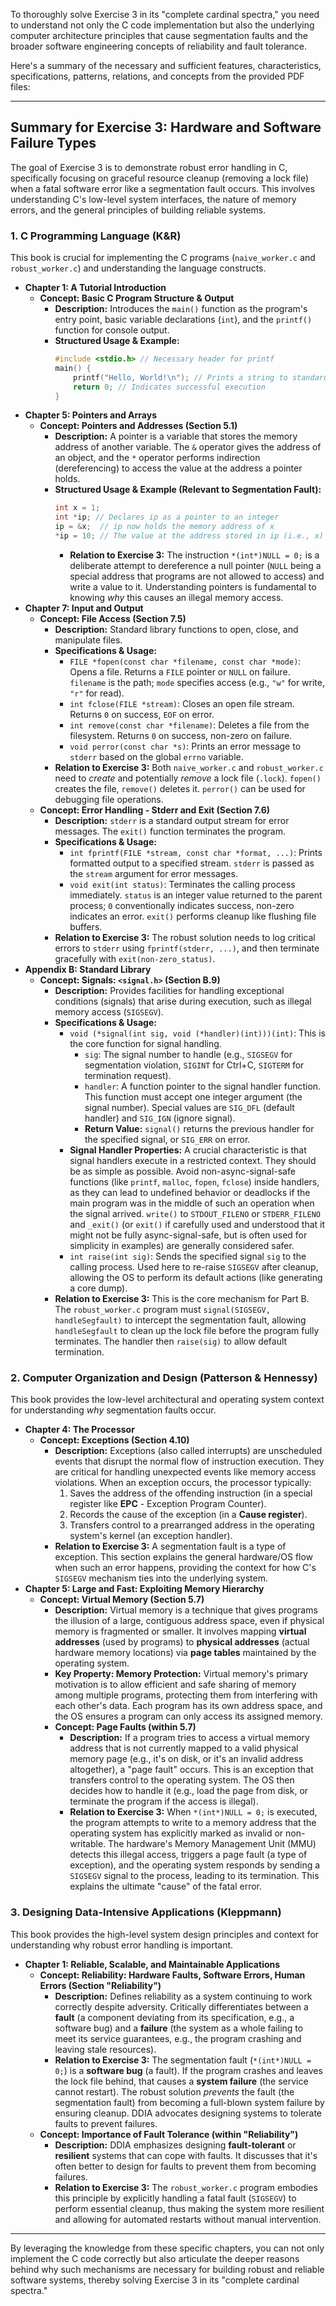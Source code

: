 To thoroughly solve Exercise 3 in its "complete cardinal spectra," you need to understand not only the C code implementation but also the underlying computer architecture principles that cause segmentation faults and the broader software engineering concepts of reliability and fault tolerance.

Here's a summary of the necessary and sufficient features, characteristics, specifications, patterns, relations, and concepts from the provided PDF files:

---

## Summary for Exercise 3: Hardware and Software Failure Types

The goal of Exercise 3 is to demonstrate robust error handling in C, specifically focusing on graceful resource cleanup (removing a lock file) when a fatal software error like a segmentation fault occurs. This involves understanding C's low-level system interfaces, the nature of memory errors, and the general principles of building reliable systems.

### 1. C Programming Language (K&R)

This book is crucial for implementing the C programs (`naive_worker.c` and `robust_worker.c`) and understanding the language constructs.

*   **Chapter 1: A Tutorial Introduction**
    *   **Concept: Basic C Program Structure & Output**
        *   **Description:** Introduces the `main()` function as the program's entry point, basic variable declarations (`int`), and the `printf()` function for console output.
        *   **Structured Usage & Example:**
            ```c
            #include <stdio.h> // Necessary header for printf
            main() {
                printf("Hello, World!\n"); // Prints a string to standard output
                return 0; // Indicates successful execution
            }
            ```
*   **Chapter 5: Pointers and Arrays**
    *   **Concept: Pointers and Addresses (Section 5.1)**
        *   **Description:** A pointer is a variable that stores the memory address of another variable. The `&` operator gives the address of an object, and the `*` operator performs indirection (dereferencing) to access the value at the address a pointer holds.
        *   **Structured Usage & Example (Relevant to Segmentation Fault):**
            ```c
            int x = 1;
            int *ip; // Declares ip as a pointer to an integer
            ip = &x;  // ip now holds the memory address of x
            *ip = 10; // The value at the address stored in ip (i.e., x) becomes 10
            ```
            *   **Relation to Exercise 3:** The instruction `*(int*)NULL = 0;` is a deliberate attempt to dereference a null pointer (`NULL` being a special address that programs are not allowed to access) and write a value to it. Understanding pointers is fundamental to knowing *why* this causes an illegal memory access.
*   **Chapter 7: Input and Output**
    *   **Concept: File Access (Section 7.5)**
        *   **Description:** Standard library functions to open, close, and manipulate files.
        *   **Specifications & Usage:**
            *   `FILE *fopen(const char *filename, const char *mode)`: Opens a file. Returns a `FILE` pointer or `NULL` on failure. `filename` is the path; `mode` specifies access (e.g., `"w"` for write, `"r"` for read).
            *   `int fclose(FILE *stream)`: Closes an open file stream. Returns `0` on success, `EOF` on error.
            *   `int remove(const char *filename)`: Deletes a file from the filesystem. Returns `0` on success, non-zero on failure.
            *   `void perror(const char *s)`: Prints an error message to `stderr` based on the global `errno` variable.
        *   **Relation to Exercise 3:** Both `naive_worker.c` and `robust_worker.c` need to *create* and potentially *remove* a lock file (`.lock`). `fopen()` creates the file, `remove()` deletes it. `perror()` can be used for debugging file operations.
    *   **Concept: Error Handling - Stderr and Exit (Section 7.6)**
        *   **Description:** `stderr` is a standard output stream for error messages. The `exit()` function terminates the program.
        *   **Specifications & Usage:**
            *   `int fprintf(FILE *stream, const char *format, ...)`: Prints formatted output to a specified stream. `stderr` is passed as the `stream` argument for error messages.
            *   `void exit(int status)`: Terminates the calling process immediately. `status` is an integer value returned to the parent process; `0` conventionally indicates success, non-zero indicates an error. `exit()` performs cleanup like flushing file buffers.
        *   **Relation to Exercise 3:** The robust solution needs to log critical errors to `stderr` using `fprintf(stderr, ...)`, and then terminate gracefully with `exit(non-zero_status)`.
*   **Appendix B: Standard Library**
    *   **Concept: Signals: `<signal.h>` (Section B.9)**
        *   **Description:** Provides facilities for handling exceptional conditions (signals) that arise during execution, such as illegal memory access (`SIGSEGV`).
        *   **Specifications & Usage:**
            *   `void (*signal(int sig, void (*handler)(int)))(int)`: This is the core function for signal handling.
                *   `sig`: The signal number to handle (e.g., `SIGSEGV` for segmentation violation, `SIGINT` for Ctrl+C, `SIGTERM` for termination request).
                *   `handler`: A function pointer to the signal handler function. This function must accept one integer argument (the signal number). Special values are `SIG_DFL` (default handler) and `SIG_IGN` (ignore signal).
                *   **Return Value:** `signal()` returns the previous handler for the specified signal, or `SIG_ERR` on error.
            *   **Signal Handler Properties:** A crucial characteristic is that signal handlers execute in a restricted context. They should be as simple as possible. Avoid non-async-signal-safe functions (like `printf`, `malloc`, `fopen`, `fclose`) inside handlers, as they can lead to undefined behavior or deadlocks if the main program was in the middle of such an operation when the signal arrived. `write()` to `STDOUT_FILENO` or `STDERR_FILENO` and `_exit()` (or `exit()` if carefully used and understood that it might not be fully async-signal-safe, but is often used for simplicity in examples) are generally considered safer.
            *   `int raise(int sig)`: Sends the specified signal `sig` to the calling process. Used here to re-raise `SIGSEGV` after cleanup, allowing the OS to perform its default actions (like generating a core dump).
        *   **Relation to Exercise 3:** This is the core mechanism for Part B. The `robust_worker.c` program must `signal(SIGSEGV, handleSegfault)` to intercept the segmentation fault, allowing `handleSegfault` to clean up the lock file before the program fully terminates. The handler then `raise(sig)` to allow default termination.

### 2. Computer Organization and Design (Patterson & Hennessy)

This book provides the low-level architectural and operating system context for understanding *why* segmentation faults occur.

*   **Chapter 4: The Processor**
    *   **Concept: Exceptions (Section 4.10)**
        *   **Description:** Exceptions (also called interrupts) are unscheduled events that disrupt the normal flow of instruction execution. They are critical for handling unexpected events like memory access violations. When an exception occurs, the processor typically:
            1.  Saves the address of the offending instruction (in a special register like **EPC** - Exception Program Counter).
            2.  Records the cause of the exception (in a **Cause register**).
            3.  Transfers control to a prearranged address in the operating system's kernel (an exception handler).
        *   **Relation to Exercise 3:** A segmentation fault is a type of exception. This section explains the general hardware/OS flow when such an error happens, providing the context for how C's `SIGSEGV` mechanism ties into the underlying system.
*   **Chapter 5: Large and Fast: Exploiting Memory Hierarchy**
    *   **Concept: Virtual Memory (Section 5.7)**
        *   **Description:** Virtual memory is a technique that gives programs the illusion of a large, contiguous address space, even if physical memory is fragmented or smaller. It involves mapping **virtual addresses** (used by programs) to **physical addresses** (actual hardware memory locations) via **page tables** maintained by the operating system.
        *   **Key Property: Memory Protection:** Virtual memory's primary motivation is to allow efficient and safe sharing of memory among multiple programs, protecting them from interfering with each other's data. Each program has its own address space, and the OS ensures a program can only access its assigned memory.
        *   **Concept: Page Faults (within 5.7)**
            *   **Description:** If a program tries to access a virtual memory address that is not currently mapped to a valid physical memory page (e.g., it's on disk, or it's an invalid address altogether), a "page fault" occurs. This is an exception that transfers control to the operating system. The OS then decides how to handle it (e.g., load the page from disk, or terminate the program if the access is illegal).
            *   **Relation to Exercise 3:** When `*(int*)NULL = 0;` is executed, the program attempts to write to a memory address that the operating system has explicitly marked as invalid or non-writable. The hardware's Memory Management Unit (MMU) detects this illegal access, triggers a page fault (a type of exception), and the operating system responds by sending a `SIGSEGV` signal to the process, leading to its termination. This explains the ultimate "cause" of the fatal error.

### 3. Designing Data-Intensive Applications (Kleppmann)

This book provides the high-level system design principles and context for understanding why robust error handling is important.

*   **Chapter 1: Reliable, Scalable, and Maintainable Applications**
    *   **Concept: Reliability: Hardware Faults, Software Errors, Human Errors (Section "Reliability")**
        *   **Description:** Defines reliability as a system continuing to work correctly despite adversity. Critically differentiates between a **fault** (a component deviating from its specification, e.g., a software bug) and a **failure** (the system as a whole failing to meet its service guarantees, e.g., the program crashing and leaving stale resources).
        *   **Relation to Exercise 3:** The segmentation fault (`*(int*)NULL = 0;`) is a **software bug** (a fault). If the program crashes and leaves the lock file behind, that causes a **system failure** (the service cannot restart). The robust solution *prevents* the fault (the segmentation fault) from becoming a full-blown system failure by ensuring cleanup. DDIA advocates designing systems to tolerate faults to prevent failures.
    *   **Concept: Importance of Fault Tolerance (within "Reliability")**
        *   **Description:** DDIA emphasizes designing **fault-tolerant** or **resilient** systems that can cope with faults. It discusses that it's often better to design for faults to prevent them from becoming failures.
        *   **Relation to Exercise 3:** The `robust_worker.c` program embodies this principle by explicitly handling a fatal fault (`SIGSEGV`) to perform essential cleanup, thus making the system more resilient and allowing for automated restarts without manual intervention.

---

By leveraging the knowledge from these specific chapters, you can not only implement the C code correctly but also articulate the deeper reasons behind why such mechanisms are necessary for building robust and reliable software systems, thereby solving Exercise 3 in its "complete cardinal spectra."